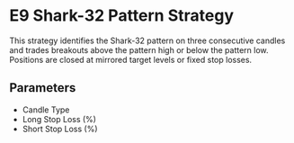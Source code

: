 # E9 Shark-32 Pattern Strategy

This strategy identifies the Shark-32 pattern on three consecutive candles and trades breakouts above the pattern high or below the pattern low. Positions are closed at mirrored target levels or fixed stop losses.

## Parameters
- Candle Type
- Long Stop Loss (%)
- Short Stop Loss (%)

